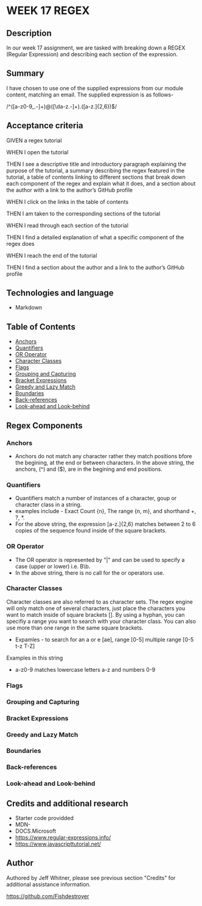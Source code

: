 # WEEK 17 REGEX

## Description

In our week 17 assignment, we are tasked with breaking down a REGEX (Regular Expression) and describing each section of the expression.

## Summary

I have chosen to use one of the supplied expressions from our module content, matching an email.
 The supplied expression is as follows-
 
  /^([a-z0-9_\.-]+)@([\da-z\.-]+)\.([a-z\.]{2,6})$/

## Acceptance criteria

GIVEN a regex tutorial

WHEN I open the tutorial

THEN I see a descriptive title and introductory paragraph explaining the purpose of the tutorial, a summary describing the 
regex featured in the tutorial, a table of contents linking to different sections that break down each component of the
regex and explain what it does, and a section about the author with a link to the author’s GitHub profile

WHEN I click on the links in the table of contents

THEN I am taken to the corresponding sections of the tutorial

WHEN I read through each section of the tutorial

THEN I find a detailed explanation of what a specific component of the regex does

WHEN I reach the end of the tutorial

THEN I find a section about the author and a link to the author’s GitHub profile

## Technologies and language

- Markdown

## Table of Contents

- [Anchors](#anchors)
- [Quantifiers](#quantifiers)
- [OR Operator](#or-operator)
- [Character Classes](#character-classes)
- [Flags](#flags)
- [Grouping and Capturing](#grouping-and-capturing)
- [Bracket Expressions](#bracket-expressions)
- [Greedy and Lazy Match](#greedy-and-lazy-match)
- [Boundaries](#boundaries)
- [Back-references](#back-references)
- [Look-ahead and Look-behind](#look-ahead-and-look-behind)

## Regex Components

### Anchors
- Anchors do not match any character rather they match positions bfore the begining, at the end or between characters. In 
the above string, the anchors, (^) and ($), are in the begining and end positions.

### Quantifiers
- Quantifiers match a number of instances of a character, goup or character class in a string.
- examples include - Exact Count {n}, The range {n, m}, and shorthand +, ?, *. 
- For the above string, the expression [a-z.]{2,6} matches between 2 to 6 copies of the sequence found inside of the square brackets.

### OR Operator
- The OR operator is represented by "|" and can be used to specify a case (upper or lower) i.e. B\b. 
- In the above string, there is no call for the or operators use.

### Character Classes
Character classes are also referred to as character sets. The regex engine will only match one of several characters, just 
place the characters you want to match inside of square brackets []. By using a hyphan, you can specifiy a range you want to search 
with your character class. You can also use more than one range in the same square brackets.

- Expamles - to search for an a or e [ae], range [0-5] multiple range [0-5 t-z T-Z]

Examples in this string
- a-z0-9 matches lowercase letters a-z and numbers 0-9

### Flags

### Grouping and Capturing


### Bracket Expressions

### Greedy and Lazy Match

### Boundaries

### Back-references

### Look-ahead and Look-behind

## Credits and additional research

- Starter code providded 
- MDN- 
- DOCS.Microsoft
- https://www.regular-expressions.info/
- https://www.javascripttutorial.net/


## Author

Authored by Jeff Whitner, please see previous section "Credits" for additional assistance information.

https://github.com/Fishdestroyer